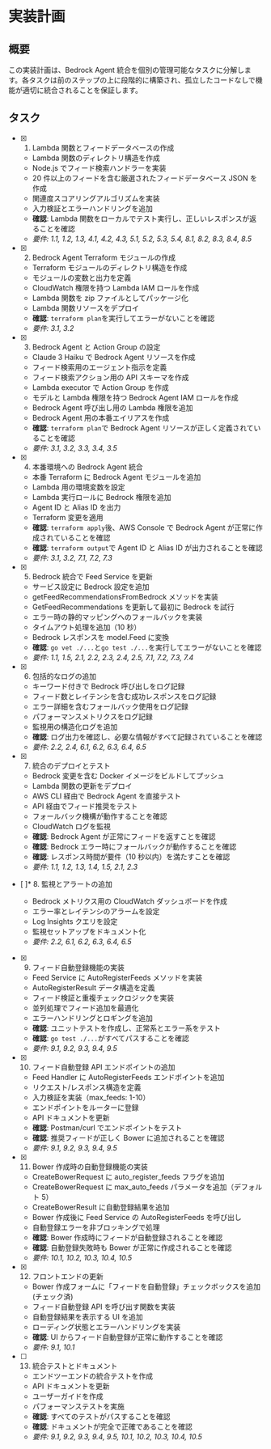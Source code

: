 # 実装計画

## 概要

この実装計画は、Bedrock Agent 統合を個別の管理可能なタスクに分解します。各タスクは前のステップの上に段階的に構築され、孤立したコードなしで機能が適切に統合されることを保証します。

## タスク

- [x] 1. Lambda 関数とフィードデータベースの作成

  - Lambda 関数のディレクトリ構造を作成
  - Node.js でフィード検索ハンドラーを実装
  - 20 件以上のフィードを含む厳選されたフィードデータベース JSON を作成
  - 関連度スコアリングアルゴリズムを実装
  - 入力検証とエラーハンドリングを追加
  - **確認**: Lambda 関数をローカルでテスト実行し、正しいレスポンスが返ることを確認
  - _要件: 1.1, 1.2, 1.3, 4.1, 4.2, 4.3, 5.1, 5.2, 5.3, 5.4, 8.1, 8.2, 8.3, 8.4, 8.5_

- [x] 2. Bedrock Agent Terraform モジュールの作成

  - Terraform モジュールのディレクトリ構造を作成
  - モジュールの変数と出力を定義
  - CloudWatch 権限を持つ Lambda IAM ロールを作成
  - Lambda 関数を zip ファイルとしてパッケージ化
  - Lambda 関数リソースをデプロイ
  - **確認**: `terraform plan`を実行してエラーがないことを確認
  - _要件: 3.1, 3.2_

- [x] 3. Bedrock Agent と Action Group の設定

  - Claude 3 Haiku で Bedrock Agent リソースを作成
  - フィード検索用のエージェント指示を定義
  - フィード検索アクション用の API スキーマを作成
  - Lambda executor で Action Group を作成
  - モデルと Lambda 権限を持つ Bedrock Agent IAM ロールを作成
  - Bedrock Agent 呼び出し用の Lambda 権限を追加
  - Bedrock Agent 用の本番エイリアスを作成
  - **確認**: `terraform plan`で Bedrock Agent リソースが正しく定義されていることを確認
  - _要件: 3.1, 3.2, 3.3, 3.4, 3.5_

- [x] 4. 本番環境への Bedrock Agent 統合

  - 本番 Terraform に Bedrock Agent モジュールを追加
  - Lambda 用の環境変数を設定
  - Lambda 実行ロールに Bedrock 権限を追加
  - Agent ID と Alias ID を出力
  - Terraform 変更を適用
  - **確認**: `terraform apply`後、AWS Console で Bedrock Agent が正常に作成されていることを確認
  - **確認**: `terraform output`で Agent ID と Alias ID が出力されることを確認
  - _要件: 3.1, 3.2, 7.1, 7.2, 7.3_

- [x] 5. Bedrock 統合で Feed Service を更新

  - サービス設定に Bedrock 設定を追加
  - getFeedRecommendationsFromBedrock メソッドを実装
  - GetFeedRecommendations を更新して最初に Bedrock を試行
  - エラー時の静的マッピングへのフォールバックを実装
  - タイムアウト処理を追加（10 秒）
  - Bedrock レスポンスを model.Feed に変換
  - **確認**: `go vet ./...`と`go test ./...`を実行してエラーがないことを確認
  - _要件: 1.1, 1.5, 2.1, 2.2, 2.3, 2.4, 2.5, 7.1, 7.2, 7.3, 7.4_

- [x] 6. 包括的なログの追加

  - キーワード付きで Bedrock 呼び出しをログ記録
  - フィード数とレイテンシを含む成功レスポンスをログ記録
  - エラー詳細を含むフォールバック使用をログ記録
  - パフォーマンスメトリクスをログ記録
  - 監視用の構造化ログを追加
  - **確認**: ログ出力を確認し、必要な情報がすべて記録されていることを確認
  - _要件: 2.2, 2.4, 6.1, 6.2, 6.3, 6.4, 6.5_

- [x] 7. 統合のデプロイとテスト

  - Bedrock 変更を含む Docker イメージをビルドしてプッシュ
  - Lambda 関数の更新をデプロイ
  - AWS CLI 経由で Bedrock Agent を直接テスト
  - API 経由でフィード推奨をテスト
  - フォールバック機構が動作することを確認
  - CloudWatch ログを監視
  - **確認**: Bedrock Agent が正常にフィードを返すことを確認
  - **確認**: Bedrock エラー時にフォールバックが動作することを確認
  - **確認**: レスポンス時間が要件（10 秒以内）を満たすことを確認
  - _要件: 1.1, 1.2, 1.3, 1.4, 1.5, 2.1, 2.3_

- [ ]\* 8. 監視とアラートの追加

  - Bedrock メトリクス用の CloudWatch ダッシュボードを作成
  - エラー率とレイテンシのアラームを設定
  - Log Insights クエリを設定
  - 監視セットアップをドキュメント化
  - _要件: 2.2, 6.1, 6.2, 6.3, 6.4, 6.5_

- [x] 9. フィード自動登録機能の実装

  - Feed Service に AutoRegisterFeeds メソッドを実装
  - AutoRegisterResult データ構造を定義
  - フィード検証と重複チェックロジックを実装
  - 並列処理でフィード追加を最適化
  - エラーハンドリングとロギングを追加
  - **確認**: ユニットテストを作成し、正常系とエラー系をテスト
  - **確認**: `go test ./...`がすべてパスすることを確認
  - _要件: 9.1, 9.2, 9.3, 9.4, 9.5_

- [x] 10. フィード自動登録 API エンドポイントの追加

  - Feed Handler に AutoRegisterFeeds エンドポイントを追加
  - リクエスト/レスポンス構造を定義
  - 入力検証を実装（max_feeds: 1-10）
  - エンドポイントをルーターに登録
  - API ドキュメントを更新
  - **確認**: Postman/curl でエンドポイントをテスト
  - **確認**: 推奨フィードが正しく Bower に追加されることを確認
  - _要件: 9.1, 9.2, 9.3, 9.4, 9.5_

- [x] 11. Bower 作成時の自動登録機能の実装

  - CreateBowerRequest に auto_register_feeds フラグを追加
  - CreateBowerRequest に max_auto_feeds パラメータを追加（デフォルト 5）
  - CreateBowerResult に自動登録結果を追加
  - Bower 作成後に Feed Service の AutoRegisterFeeds を呼び出し
  - 自動登録エラーを非ブロッキングで処理
  - **確認**: Bower 作成時にフィードが自動登録されることを確認
  - **確認**: 自動登録失敗時も Bower が正常に作成されることを確認
  - _要件: 10.1, 10.2, 10.3, 10.4, 10.5_

- [x] 12. フロントエンドの更新

  - Bower 作成フォームに「フィードを自動登録」チェックボックスを追加 (チェック済)
  - フィード自動登録 API を呼び出す関数を実装
  - 自動登録結果を表示する UI を追加
  - ローディング状態とエラーハンドリングを実装
  - **確認**: UI からフィード自動登録が正常に動作することを確認
  - _要件: 9.1, 10.1_

- [ ] 13. 統合テストとドキュメント

  - エンドツーエンドの統合テストを作成
  - API ドキュメントを更新
  - ユーザーガイドを作成
  - パフォーマンステストを実施
  - **確認**: すべてのテストがパスすることを確認
  - **確認**: ドキュメントが完全で正確であることを確認
  - _要件: 9.1, 9.2, 9.3, 9.4, 9.5, 10.1, 10.2, 10.3, 10.4, 10.5_
